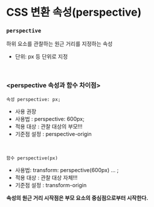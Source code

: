 # CSS 변환 속성(perspective)

### `perspective`

하위 요소를 관찰하는 원근 거리를 지정하는 속성

- 단위: px 등 단위로 지정

<br>

### <perspective 속성과 함수 차이점>

`속성 perspective: px;`
   - 사용 권장
   - 사용법 : perspective: 600px;
   - 적용 대상 : 관찰 대상의 부모!!!
   - 기준점 설정 : perspective-origin

<br>


`함수 perspective(px)`
   - 사용법: transform: perspective(600px) ... ;
   - 적용 대상 : 관찰 대상 자체!!!
   - 기준점 설정 : transform-origin

**속성의 원근 거리 시작점은 부모 요소의 중심점으로부터 시작한다.**